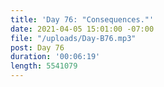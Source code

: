 ```yaml
---
title: 'Day 76: "Consequences."'
date: 2021-04-05 15:01:00 -07:00
file: "/uploads/Day-B76.mp3"
post: Day 76
duration: '00:06:19'
length: 5541079
---
```


